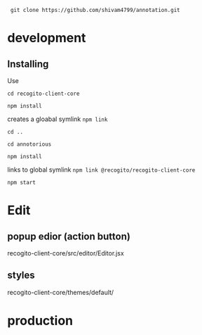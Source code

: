 
` git clone https://github.com/shivam4799/annotation.git`

# development 

## Installing 

Use 

`cd recogito-client-core`

`npm install`

creates a gloabal symlink `npm link`

`cd ..`

`cd annotorious`

`npm install`

links to global symlink  `npm link @recogito/recogito-client-core`

`npm start`


# Edit 

## popup edior (action button) 

recogito-client-core/src/editor/Editor.jsx

## styles

recogito-client-core/themes/default/



# production